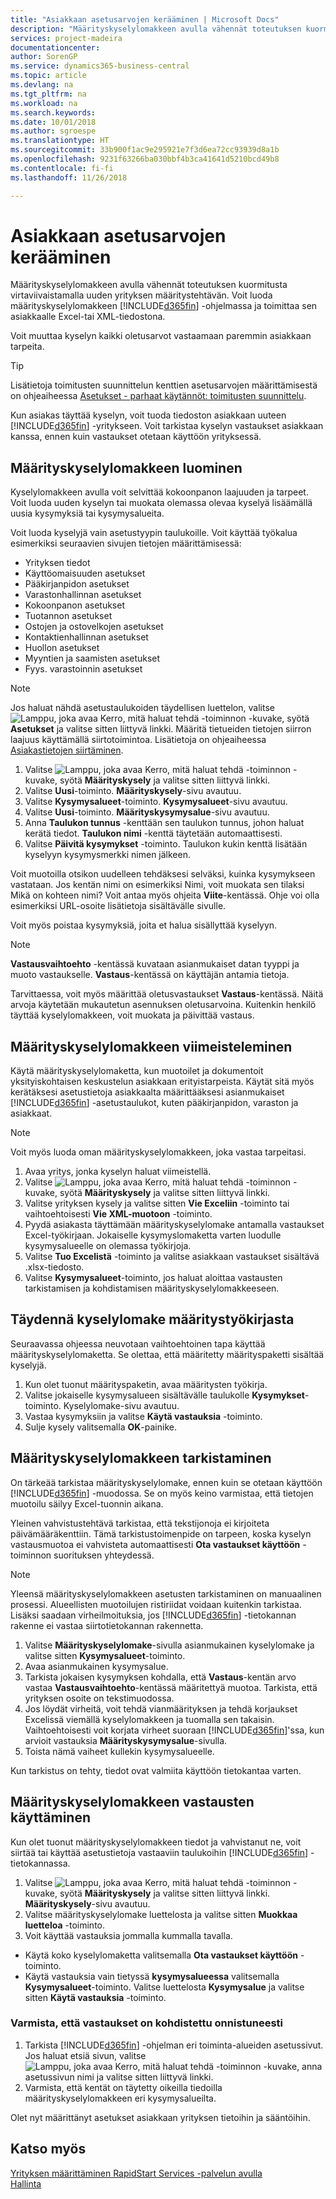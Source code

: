 ```yaml
---
title: "Asiakkaan asetusarvojen kerääminen | Microsoft Docs"
description: "Määrityskyselylomakkeen avulla vähennät toteutuksen kuormitusta virtaviivaistamalla uuden yrityksen määritystehtävän. Voit luoda määrityskyselylomakkeen Business Central -sovelluksessa ja toimittaa sen asiakkaalle Excel (.xls)- tai XML-tiedostona."
services: project-madeira
documentationcenter: 
author: SorenGP
ms.service: dynamics365-business-central
ms.topic: article
ms.devlang: na
ms.tgt_pltfrm: na
ms.workload: na
ms.search.keywords: 
ms.date: 10/01/2018
ms.author: sgroespe
ms.translationtype: HT
ms.sourcegitcommit: 33b900f1ac9e295921e7f3d6ea72cc93939d8a1b
ms.openlocfilehash: 9231f63266ba030bbf4b3ca41641d5210bcd49b8
ms.contentlocale: fi-fi
ms.lasthandoff: 11/26/2018

---
```

# <a name="gather-customer-setup-values"></a>Asiakkaan asetusarvojen kerääminen
Määrityskyselylomakkeen avulla vähennät toteutuksen kuormitusta virtaviivaistamalla uuden yrityksen määritystehtävän. Voit luoda määrityskyselylomakkeen [!INCLUDE[d365fin](includes/d365fin_md.md)] -ohjelmassa ja toimittaa sen asiakkaalle Excel-tai XML-tiedostona.  

Voit muuttaa kyselyn kaikki oletusarvot vastaamaan paremmin asiakkaan tarpeita.  

> [!TIP]  
>  Lisätietoja toimitusten suunnittelun kenttien asetusarvojen määrittämisestä on ohjeaiheessa [Asetukset - parhaat käytännöt: toimitusten suunnittelu](setup-best-practices-supply-planning.md).  

Kun asiakas täyttää kyselyn, voit tuoda tiedoston asiakkaan uuteen [!INCLUDE[d365fin](includes/d365fin_md.md)] -yritykseen. Voit tarkistaa kyselyn vastaukset asiakkaan kanssa, ennen kuin vastaukset otetaan käyttöön yrityksessä.

## <a name="to-create-a-configuration-questionnaire"></a>Määrityskyselylomakkeen luominen
Kyselylomakkeen avulla voit selvittää kokoonpanon laajuuden ja tarpeet. Voit luoda uuden kyselyn tai muokata olemassa olevaa kyselyä lisäämällä uusia kysymyksiä tai kysymysalueita.  

 Voit luoda kyselyjä vain asetustyypin taulukoille. Voit käyttää työkalua esimerkiksi seuraavien sivujen tietojen määrittämisessä:  

-   Yrityksen tiedot  
-   Käyttöomaisuuden asetukset  
-   Pääkirjanpidon asetukset  
-   Varastonhallinnan asetukset  
-   Kokoonpanon asetukset
-   Tuotannon asetukset  
-   Ostojen ja ostovelkojen asetukset  
-   Kontaktienhallinnan asetukset  
-   Huollon asetukset  
-   Myyntien ja saamisten asetukset  
-   Fyys. varastoinnin asetukset  

> [!NOTE]  
>  Jos haluat nähdä asetustaulukoiden täydellisen luettelon, valitse ![Lamppu, joka avaa Kerro, mitä haluat tehdä -toiminnon](media/ui-search/search_small.png "Kerro, mitä haluat tehdä") -kuvake, syötä **Asetukset** ja valitse sitten liittyvä linkki. Määritä tietueiden tietojen siirron laajuus käyttämällä siirtotoimintoa. Lisätietoja on ohjeaiheessa [Asiakastietojen siirtäminen](admin-migrate-customer-data.md).  

1. Valitse ![Lamppu, joka avaa Kerro, mitä haluat tehdä -toiminnon](media/ui-search/search_small.png "Kerro, mitä haluat tehdä") -kuvake, syötä **Määrityskysely** ja valitse sitten liittyvä linkki.  
2. Valitse **Uusi**-toiminto. **Määrityskysely**-sivu avautuu.  
3. Valitse **Kysymysalueet**-toiminto. **Kysymysalueet**-sivu avautuu.  
4. Valitse **Uusi**-toiminto. **Määrityskysymysalue**-sivu avautuu.  
5. Anna **Taulukon tunnus** -kenttään sen taulukon tunnus, johon haluat kerätä tiedot. **Taulukon nimi** -kenttä täytetään automaattisesti.  
6. Valitse **Päivitä kysymykset** -toiminto. Taulukon kukin kenttä lisätään kyselyyn kysymysmerkki nimen jälkeen.

Voit muotoilla otsikon uudelleen tehdäksesi selväksi, kuinka kysymykseen vastataan. Jos kentän nimi on esimerkiksi Nimi, voit muokata sen tilaksi Mikä on kohteen <data being collected>nimi? Voit antaa myös ohjeita **Viite**-kentässä. Ohje voi olla esimerkiksi URL-osoite lisätietoja sisältävälle sivulle.  

Voit myös poistaa kysymyksiä, joita et halua sisällyttää kyselyyn.  

> [!NOTE]  
>  **Vastausvaihtoehto** -kentässä kuvataan asianmukaiset datan tyyppi ja muoto vastaukselle. **Vastaus**-kentässä on käyttäjän antamia tietoja.  
>   
>  Tarvittaessa, voit myös määrittää oletusvastaukset **Vastaus**-kentässä. Näitä arvoja käytetään mukautetun asennuksen oletusarvoina. Kuitenkin henkilö täyttää kyselylomakkeen, voit muokata ja päivittää vastaus.  

## <a name="to-complete-the-configuration-questionnaire"></a>Määrityskyselylomakkeen viimeisteleminen
Käytä määrityskyselylomaketta, kun muotoilet ja dokumentoit yksityiskohtaisen keskustelun asiakkaan erityistarpeista. Käytät sitä myös kerätäksesi asetustietoja asiakkaalta määrittääksesi asianmukaiset [!INCLUDE[d365fin](includes/d365fin_md.md)] -asetustaulukot, kuten pääkirjanpidon, varaston ja asiakkaat.  

> [!NOTE]  
>  Voit myös luoda oman määrityskyselylomakkeen, joka vastaa tarpeitasi.  

1. Avaa yritys, jonka kyselyn haluat viimeistellä.
2. Valitse ![Lamppu, joka avaa Kerro, mitä haluat tehdä -toiminnon](media/ui-search/search_small.png "Kerro, mitä haluat tehdä") -kuvake, syötä **Määrityskysely** ja valitse sitten liittyvä linkki.  
3. Valitse yrityksen kysely ja valitse sitten **Vie Exceliin** -toiminto tai vaihtoehtoisesti **Vie XML-muotoon** -toiminto.
4. Pyydä asiakasta täyttämään määrityskyselylomake antamalla vastaukset Excel-työkirjaan. Jokaiselle kysymyslomaketta varten luodulle kysymysalueelle on olemassa työkirjoja.   
5. Valitse **Tuo Excelistä** -toiminto ja valitse asiakkaan vastaukset sisältävä .xlsx-tiedosto.  
6. Valitse **Kysymysalueet**-toiminto, jos haluat aloittaa vastausten tarkistamisen ja kohdistamisen määrityskyselylomakkeeseen.  

## <a name="to-complete-a-questionnaire-from-the-configuration-worksheet"></a>Täydennä kyselylomake määritystyökirjasta  
Seuraavassa ohjeessa neuvotaan vaihtoehtoinen tapa käyttää määrityskyselylomaketta. Se olettaa, että määritetty määrityspaketti sisältää kyselyjä.  

1. Kun olet tuonut määrityspaketin, avaa määritysten työkirja.  
2. Valitse jokaiselle kysymysalueen sisältävälle taulukolle **Kysymykset**-toiminto. Kyselylomake-sivu avautuu.  
3. Vastaa kysymyksiin ja valitse **Käytä vastauksia** -toiminto.  
4. Sulje kysely valitsemalla **OK**-painike.

## <a name="to-validate-the-configuration-questionnaire"></a>Määrityskyselylomakkeen tarkistaminen
On tärkeää tarkistaa määrityskyselylomake, ennen kuin se otetaan käyttöön [!INCLUDE[d365fin](includes/d365fin_md.md)] -muodossa. Se on myös keino varmistaa, että tietojen muotoilu säilyy Excel-tuonnin aikana.  

Yleinen vahvistustehtävä tarkistaa, että tekstijonoja ei kirjoiteta päivämääräkenttiin. Tämä tarkistustoimenpide on tarpeen, koska kyselyn vastausmuotoa ei vahvisteta automaattisesti **Ota vastaukset käyttöön** -toiminnon suorituksen yhteydessä.  

> [!NOTE]  
>  Yleensä määrityskyselylomakkeen asetusten tarkistaminen on manuaalinen prosessi. Alueellisten muotoilujen ristiriidat voidaan kuitenkin tarkistaa. Lisäksi saadaan virheilmoituksia, jos [!INCLUDE[d365fin](includes/d365fin_md.md)] -tietokannan rakenne ei vastaa siirtotietokannan rakennetta.  

1. Valitse **Määrityskyselylomake**-sivulla asianmukainen kyselylomake ja valitse sitten **Kysymysalueet**-toiminto.  
2. Avaa asianmukainen kysymysalue.  
3. Tarkista jokaisen kysymyksen kohdalla, että **Vastaus**-kentän arvo vastaa **Vastausvaihtoehto**-kentässä määritettyä muotoa. Tarkista, että yrityksen osoite on tekstimuodossa.  
4. Jos löydät virheitä, voit tehdä vianmäärityksen ja tehdä korjaukset Excelissä viemällä kyselylomakkeen ja tuomalla sen takaisin. Vaihtoehtoisesti voit korjata virheet suoraan [!INCLUDE[d365fin](includes/d365fin_md.md)]'ssa, kun arvioit vastauksia **Määrityskysymysalue**-sivulla.  
5. Toista nämä vaiheet kullekin kysymysalueelle.  

Kun tarkistus on tehty, tiedot ovat valmiita käyttöön tietokantaa varten.  

## <a name="to-apply-answers-from-the-configuration-questionnaire"></a>Määrityskyselylomakkeen vastausten käyttäminen
Kun olet tuonut määrityskyselylomakkeen tiedot ja vahvistanut ne, voit siirtää tai käyttää asetustietoja vastaaviin taulukoihin [!INCLUDE[d365fin](includes/d365fin_md.md)] -tietokannassa.  

1. Valitse ![Lamppu, joka avaa Kerro, mitä haluat tehdä -toiminnon](media/ui-search/search_small.png "Kerro, mitä haluat tehdä") -kuvake, syötä **Määrityskysely** ja valitse sitten liittyvä linkki. **Määrityskysely**-sivu avautuu.  
2. Valitse määrityskyselylomake luettelosta ja valitse sitten **Muokkaa luetteloa** -toiminto.  
3. Voit käyttää vastauksia jommalla kummalla tavalla.  

- Käytä koko kyselylomaketta valitsemalla **Ota vastaukset käyttöön** -toiminto.  
- Käytä vastauksia vain tietyssä **kysymysalueessa** valitsemalla **Kysymysalueet**-toiminto. Valitse luettelosta **Kysymysalue** ja valitse sitten **Käytä vastauksia** -toiminto.  

### <a name="to-verify-that-answers-have-been-applied-successfully"></a>Varmista, että vastaukset on kohdistettu onnistuneesti  
1. Tarkista [!INCLUDE[d365fin](includes/d365fin_md.md)] -ohjelman eri toiminta-alueiden asetussivut. Jos haluat etsiä sivun, valitse ![Lamppu, joka avaa Kerro, mitä haluat tehdä -toiminnon](media/ui-search/search_small.png "Kerro, mitä haluat tehdä") -kuvake, anna asetussivun nimi ja valitse sitten liittyvä linkki.  
2. Varmista, että kentät on täytetty oikeilla tiedoilla määrityskyselylomakkeen eri kysymysalueilta.  

Olet nyt määrittänyt asetukset asiakkaan yrityksen tietoihin ja sääntöihin.

## <a name="see-also"></a>Katso myös  
[Yrityksen määrittäminen RapidStart Services -palvelun avulla](admin-set-up-a-company-with-rapidstart.md)  
[Hallinta](admin-setup-and-administration.md)

